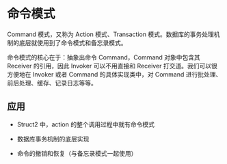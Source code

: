 # 命令模式

Command 模式，又称为 Action 模式、Transaction 模式。数据库的事务处理机制的底层就使用到了命令模式和备忘录模式。

命令模式的核心在于：抽象出命令 Command，Command 对象中包含其 Receiver 的引用，因此 Invoker 可以不用直接和 Receiver 打交道。我们可以很方便地在 Invoker 或者 Command 的具体实现类中，对 Command 进行批处理、前后处理、缓存、记录日志等等。

## 应用

- Struct2 中，action 的整个调用过程中就有命令模式

- 数据库事务机制的底层实现

- 命令的撤销和恢复（与备忘录模式一起使用）